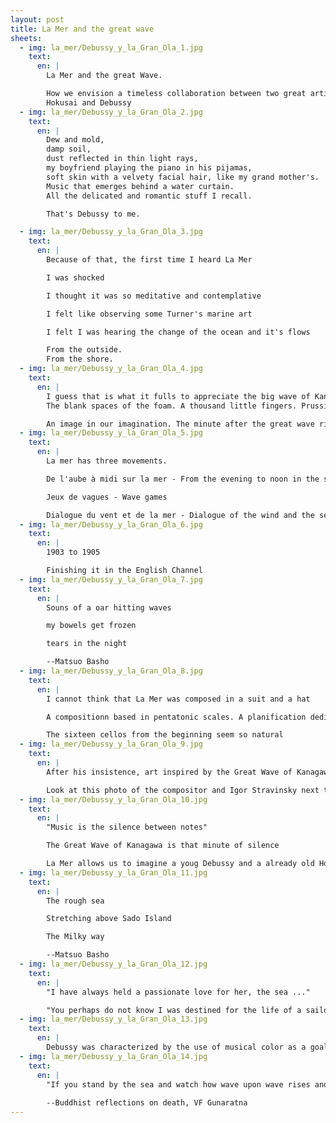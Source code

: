 ```yaml
---
layout: post
title: La Mer and the great wave
sheets:
  - img: la_mer/Debussy_y_la_Gran_Ola_1.jpg
    text:
      en: |
        La Mer and the great Wave.

        How we envision a timeless collaboration between two great artists:
        Hokusai and Debussy
  - img: la_mer/Debussy_y_la_Gran_Ola_2.jpg
    text:
      en: |
        Dew and mold,
        damp soil,
        dust reflected in thin light rays,
        my boyfriend playing the piano in his pijamas,
        soft skin with a velvety facial hair, like my grand mother's.
        Music that emerges behind a water curtain.
        All the delicated and romantic stuff I recall.

        That's Debussy to me.

  - img: la_mer/Debussy_y_la_Gran_Ola_3.jpg
    text:
      en: |
        Because of that, the first time I heard La Mer

        I was shocked

        I thought it was so meditative and contemplative

        I felt like observing some Turner's marine art

        I felt I was hearing the change of the ocean and it's flows

        From the outside.
        From the shore.
  - img: la_mer/Debussy_y_la_Gran_Ola_4.jpg
    text:
      en: |
        I guess that is what it fulls to appreciate the big wave of Kanagawa. Reading it from the right to the left. The boats look up at the threatening wall of water.
        The blank spaces of the foam. A thousand little fingers. Prussian blue and exagerated bidimensional projection of a wave imposible to avoid.

        An image in our imagination. The minute after the great wave rises it's already burst.
  - img: la_mer/Debussy_y_la_Gran_Ola_5.jpg
    text:
      en: |
        La mer has three movements.

        De l'aube à midi sur la mer - From the evening to noon in the sea

        Jeux de vagues - Wave games

        Dialogue du vent et de la mer - Dialogue of the wind and the sea
  - img: la_mer/Debussy_y_la_Gran_Ola_6.jpg
    text:
      en: |
        1903 to 1905

        Finishing it in the English Channel
  - img: la_mer/Debussy_y_la_Gran_Ola_7.jpg
    text:
      en: |
        Souns of a oar hitting waves

        my bowels get frozen

        tears in the night 

        --Matsuo Basho
  - img: la_mer/Debussy_y_la_Gran_Ola_8.jpg
    text:
      en: |
        I cannot think that La Mer was composed in a suit and a hat 

        A compositionn based in pentatonic scales. A planification dedicated to create a master piece

        The sixteen cellos from the beginning seem so natural 
  - img: la_mer/Debussy_y_la_Gran_Ola_9.jpg
    text:
      en: |
        After his insistence, art inspired by the Great Wave of Kanagawa was used on the debut album. Debussy and the impressioninst admired Hokusai 

        Look at this photo of the compositor and Igor Stravinsky next to a copy of the famous wave
  - img: la_mer/Debussy_y_la_Gran_Ola_10.jpg
    text:
      en: |
        "Music is the silence between notes"

        The Great Wave of Kanagawa is that minute of silence

        La Mer allows us to imagine a youg Debussy and a already old Hokusai seated in front of the sea. Waiting for the big waves
  - img: la_mer/Debussy_y_la_Gran_Ola_11.jpg
    text:
      en: |
        The rough sea

        Stretching above Sado Island 

        The Milky way 

        --Matsuo Basho 
  - img: la_mer/Debussy_y_la_Gran_Ola_12.jpg
    text:
      en: |
        "I have always held a passionate love for her, the sea ..."

        "You perhaps do not know I was destined for the life of a sailor and that it was only by chance that I was led away from it. But I still have a great passion for the sea"
  - img: la_mer/Debussy_y_la_Gran_Ola_13.jpg
    text:
      en: |
        Debussy was characterized by the use of musical color as a goal in itself. Afterall, maybe the prussian blue used by Hokusai was a wink that waited years to reach the compositor
  - img: la_mer/Debussy_y_la_Gran_Ola_14.jpg
    text:
      en: |
        "If you stand by the sea and watch how wave upon wave rises and falls, one wave merging into the next, one wave becoming another, you will appreciate that this entire world is also just that. Becoming and becoming"
        
        --Buddhist reflections on death, VF Gunaratna
---
```


